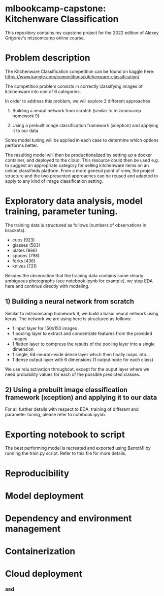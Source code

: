 # mlbookcamp-capstone: Kitchenware Classification

This repository contains my capstone project for the 2022 edition of Alexey Grigorev's mlzoomcamp online course.

# Problem description

The Kitchenware Classification competition can be found on kaggle here: https://www.kaggle.com/competitions/kitchenware-classification/

The competition problem consists in correctly classifying images of kitchenware into one of 6 categories.

In order to address this problem, we will explore 2 different approaches

1) Building a neural network from scratch (similar to mlzoomcamp homework 9)

2) Using a prebuilt image classification framework (xception) and applying it to our data

Some model tuning will be applied in each case to determine which options performs better.

The resulting model will then be productionalized by setting up a docker container, and deployed to the cloud. This resource could then be used e.g. to suggest an appropriate category for selling kitchenware items on an online classifieds platform. From a more general point of view, the project structure and the two presented approaches can be reused and adapted to apply to any kind of image classification setting.

# Exploratory data analysis, model training, parameter tuning.

The training data is structured as follows (numbers of observations in brackets):
- cups (923)
- glasses (583)
- plates (986)
- spoons (798)
- forks (436)
- knives (721)

Besides the observation that the training data contains some clearly ambiguous photographs (see notebook.ipynb for example), we stop EDA here and continue directly with modeling.

## 1) Building a neural network from scratch

Similar to mlzoomcamp homework 9, we build a basic neural network using keras. The network we are using here is structured as follows:

- 1 input layer for 150x150 images
- 1 pooling layer to extract and concentrate features from the provided images
- 1 flatten layer to compress the results of the pooling layer into a single dimension
- 1 single, 64-neuron-wide dense layer which then finally maps into...
- 1 dense output layer with 6 dimensions (1 output node for each class)

We use relu activation throughout, except for the ouput layer where we need probability values for each of the possible predicted classes.

## 2) Using a prebuilt image classification framework (xception) and applying it to our data

For all further details with respect to EDA, training of different and parameter tuning, please refer to notebook.ipynb.

# Exporting notebook to script

The best performing model is recreated and exported using BentoMl by running the train.py script. Refer to this file for more details.

# Reproducibility

# Model deployment

# Dependency and environment management

# Containerization

# Cloud deployment

### asd

